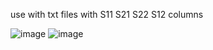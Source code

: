 use with txt files with S11 S21 S22 S12 columns 

![image](https://github.com/user-attachments/assets/d5bbbbf9-e736-46ff-865c-b0e270584b45)
![image](https://github.com/user-attachments/assets/94dd9518-1110-4d0f-bffa-0f1246bd9f0d)

